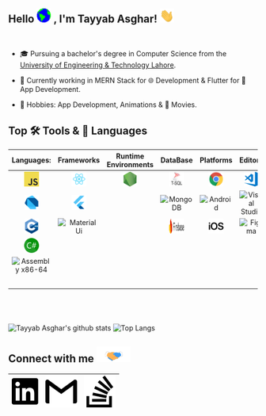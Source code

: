 ## Hello <img src="assets/Earth.gif" width="29px"> , I'm Tayyab Asghar! <img src="assets/Hi.gif" width="29px">

<br />

- 🎓 Pursuing a bachelor's degree in Computer Science from the [University of Engineering & Technology Lahore](https://uet.edu.pk/).

- 🔭 Currently working in MERN Stack for 🌐 Development & Flutter for 📱 App Development.

- 🎨 Hobbies: App Development, Animations & 🍿 Movies.

## Top 🛠️ Tools & 📙 Languages

|                                                                           Languages:                                                                            |                                                                               Frameworks                                                                               | Runtime Environments |                                                                              DataBase                                                                               |                                                                              Platforms                                                                              |                                                                                           Editors                                                                                           |                                                                             VCS                                                                             |                                                                                  Others                                                                                   |
| :-------------------------------------------------------------------------------------------------------------------------------------------------------------: | :--------------------------------------------------------------------------------------------------------------------------------------------------------------------: | :------------------: | :-----------------------------------------------------------------------------------------------------------------------------------------------------------------: | :-----------------------------------------------------------------------------------------------------------------------------------------------------------------: | :-----------------------------------------------------------------------------------------------------------------------------------------------------------------------------------------: | :---------------------------------------------------------------------------------------------------------------------------------------------------------: | :-----------------------------------------------------------------------------------------------------------------------------------------------------------------------: |
|                                                                            ![JS][js]                                                                            |                                                                            ![React][react]                                                                             |    ![NodeJs][njs]    |                                                                           ![T-SQL][tsql]                                                                            | <img src="https://raw.githubusercontent.com/github/explore/80688e429a7d4ef2fca1e82350fe8e3517d3494d/topics/chrome/chrome.png" alt="Chrome" width="30" height="30"/> | <img src="https://raw.githubusercontent.com/github/explore/80688e429a7d4ef2fca1e82350fe8e3517d3494d/topics/visual-studio-code/visual-studio-code.png" alt="VSCode" width="30" height="30"/> | <img src="https://raw.githubusercontent.com/github/explore/80688e429a7d4ef2fca1e82350fe8e3517d3494d/topics/git/git.png" width="30" alt="Git" height="30" /> | <img src="https://raw.githubusercontent.com/github/explore/80688e429a7d4ef2fca1e82350fe8e3517d3494d/topics/terminal/terminal.png" alt="Terminal" width="30" height="30"/> |
|  <img src="https://raw.githubusercontent.com/github/explore/80688e429a7d4ef2fca1e82350fe8e3517d3494d/topics/dart/dart.png" width="30" alt="Dart" height="30"/>  | <img src="https://raw.githubusercontent.com/github/explore/80688e429a7d4ef2fca1e82350fe8e3517d3494d/topics/flutter/flutter.png" alt="Flutter" width="30" height="30"/> |     <!-- 3.2 -->     | <img src="https://www.clipartmax.com/png/full/114-1147615_mongodb-leaf-open-source-nosql-database-startups-mongodb-logo.png" alt="MongoDB" width="20" height="30"/> |                 <img src="https://raw.githubusercontent.com/gilbarbara/logos/master/logos/android-icon.svg" alt="Android" width="30" height="30"/>                  |     <img src="https://static.wikia.nocookie.net/logopedia/images/6/62/Brand_Visual_Studio_Win_2019.svg/revision/latest?cb=20191019024151" alt="Visual Studio" width="30" height="30"/>      |                                                                        <!-- 7.2 -->                                                                         |                                                                               <!-- 8.2 -->                                                                                |
|   <img src="https://raw.githubusercontent.com/github/explore/80688e429a7d4ef2fca1e82350fe8e3517d3494d/topics/cpp/cpp.png" width="30" alt="C++" height="30"/>    |                             <img src="https://img.icons8.com/color/48/000000/material-ui.png" alt="Material Ui"  width="30" height="30"/>                              |     <!-- 3.3 -->     |                   <img src="https://raw.githubusercontent.com/gilbarbara/logos/master/logos/firebase.svg" alt="Firebase" width="30" height="30"/>                   |     <img src="https://raw.githubusercontent.com/github/explore/80688e429a7d4ef2fca1e82350fe8e3517d3494d/topics/ios/ios.png" alt="IOS" width="30" height="30"/>      |                                     <img src="https://upload.wikimedia.org/wikipedia/commons/3/33/Figma-logo.svg" alt="Figma" width="30" height="30"/>                                      |                                                                        <!-- 7.3 -->                                                                         |                                                                               <!-- 8.3 -->                                                                                |
| <img src="https://raw.githubusercontent.com/github/explore/80688e429a7d4ef2fca1e82350fe8e3517d3494d/topics/csharp/csharp.png" alt="CS" width="30" height="30"/> |                                                                              <!-- 2.4 -->                                                                              |     <!-- 3.4 -->     |                                                                            <!-- 4.4 -->                                                                             |                                                                            <!-- 5.4 -->                                                                             |                                                                                        <!-- 6.4 -->                                                                                         |                                                                        <!-- 7.4 -->                                                                         |                                                                               <!-- 8.4 -->                                                                                |
|               <img src="https://assets.exercism.io/tracks/x86-64-assembly-bordered-turquoise.png" alt="Assembly x86-64" width="30" height="30"/>                |                                                                              <!-- 2.5 -->                                                                              |     <!-- 3.5 -->     |                                                                            <!-- 4.5 -->                                                                             |                                                                            <!-- 5.5 -->                                                                             |                                                                                        <!-- 6.5 -->                                                                                         |                                                                        <!-- 7.5 -->                                                                         |                                                                               <!-- 8.5 -->                                                                                |
|                                                                          <!-- 1.6 -->                                                                           |                                                                              <!-- 2.6 -->                                                                              |     <!-- 3.6 -->     |                                                                            <!-- 4.6 -->                                                                             |                                                                            <!-- 5.6 -->                                                                             |                                                                                        <!-- 6.6 -->                                                                                         |                                                                        <!-- 7.6 -->                                                                         |                                                                               <!-- 8.6 -->                                                                                |
|                                                                          <!-- 1.7 -->                                                                           |                                                                              <!-- 2.7 -->                                                                              |     <!-- 3.7 -->     |                                                                            <!-- 4.7 -->                                                                             |                                                                            <!-- 5.7 -->                                                                             |                                                                                        <!-- 6.7 -->                                                                                         |                                                                        <!-- 7.7 -->                                                                         |                                                                               <!-- 8.7 -->                                                                                |
|                                                                          <!-- 1.8 -->                                                                           |                                                                              <!-- 2.8 -->                                                                              |     <!-- 3.8 -->     |                                                                            <!-- 4.8 -->                                                                             |                                                                            <!-- 5.8 -->                                                                             |                                                                                        <!-- 6.8 -->                                                                                         |                                                                        <!-- 7.8 -->                                                                         |                                                                               <!-- 8.8 -->                                                                                |
|                                                                          <!-- 1.9 -->                                                                           |                                                                              <!-- 2.9 -->                                                                              |     <!-- 3.9 -->     |                                                                            <!-- 4.9 -->                                                                             |                                                                            <!-- 5.9 -->                                                                             |                                                                                        <!-- 6.9 -->                                                                                         |                                                                        <!-- 7.9 -->                                                                         |                                                                               <!-- 8.9  -->                                                                               |
|                                                                          <!-- 1.10 -->                                                                          |                                                                             <!-- 2.10 -->                                                                              |    <!--  3.10 -->    |                                                                            <!-- 4.10 -->                                                                            |                                                                            <!-- 5.10 -->                                                                            |                                                                                        <!-- 6.10 -->                                                                                        |                                                                        <!-- 7.10 -->                                                                        |                                                                               <!-- 8.10 -->                                                                               |

<!--
 Commented the empty cells of the Table. The numbers will help in placing the future Logos in Table.
 -->

<br />

#

![Tayyab Asghar's github stats][stat]
![Top Langs][lang]

## Connect with me <img src="assets/Handshake.gif" height="32px" />

| [![ldin]][lac] | [![gm]][gmac] | [![sof]][sofac] |
| :------------: | :-----------: | :-------------: |

<!--
- 🔭 I’m currently working on ...
- 🌱 I’m currently learning ...
- 👯 I’m looking to collaborate on ...
- 🤔 I’m looking for help with ...
- 💬 Ask me about ...
- 📫 How to reach me: ...
- 😄 Pronouns: ...
- ⚡ Fun fact: ...
-->

<!-- https://raw.githubusercontent.com/github/explore/80688e429a7d4ef2fca1e82350fe8e3517d3494d/topics/react/react.png -->

[js]: assets/js.png
[react]: assets/react.png
[njs]: assets/nodejs.png
[tsql]: assets/tsql.png

<!-- -->

[stat]: https://github-readme-stats.vercel.app/api?username=TayyabAsghar&show_icons=true&hide_border=true&count_private=true&theme=onedark
[lang]: https://github-readme-stats.vercel.app/api/top-langs/?username=TayyabAsghar&hide=python&layout=compact&hide_border=true&count_private=true&theme=onedark

<!-- "https://cdn.jsdelivr.net/npm/simple-icons@v3/icons/stackoverflow.svg" -->

[ldin]: assets/linkedin.svg
[lac]: https://www.linkedin.com/in/muhammad-tayyab-asghar-033a0b196/
[gm]: assets/gmail.svg
[gmac]: mailto:muhammadtayyabasghar@gmail.com
[sof]: assets/stackoverflow.svg
[sofac]: https://stackoverflow.com/users/12767370/m-tayyab-asghar/
